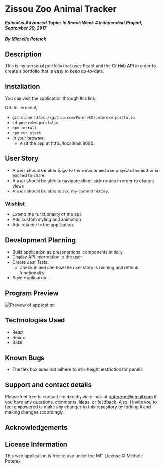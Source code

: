 # Zissou Zoo Animal Tracker
#### _Epicodus Advanced Topics In React: Week 4 Independent Project, September 29, 2017_
_**By Michelle Poterek**_

## Description
This is my personal portfolio that uses React and the GitHub API in order to create a portfolio that is easy to keep up-to-date.


## Installation
You can visit the application through this link:


OR:
In Terminal,
* `git clone https://github.com/PoterekM/poterekm-portfolio`
* `cd poterekm-portfolio`
* `npm install`
* `npm run start`
* In your browser,
  * Visit the app at http://localhost:8080.

## User Story
* A user should be able to go to the website and see projects the author is excited to share.
* A user should be able to navigate client-side routes in order to change views
* A user should be able to see my commit history.

### Wishlist
* Extend the functionality of the app
* Add custom styling and animation.
* Add resume to the application.

## Development Planning
* Build application as presentational components initially.
* Display API information to the user.
* Create Jest Tests.
  * Check in and see how the user story is running and rethink functionality.
* Style Application.

## Program Preview
![Preview of application](src/assets/img/program-display.png)

## Technologies Used
* React
* Redux
* Babel


## Known Bugs
* The flex box does not adhere to min-height restriction for panels.

## Support and contact details
Please feel free to contact me directly via e-mail at poterekm@gmail.com if you have any questions, comments, ideas, or feedback. Also, I invite you to feel empowered to make any changes to this repository by forking it and making changes accordingly.

## Acknowledgements

## License Information
This web application is free to use under the MIT License &copy; Michelle Poterek
